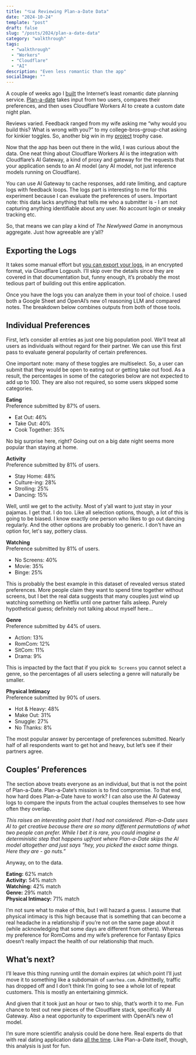 ```yaml
---
title: "💘📊 Reviewing Plan-a-Date Data"
date: "2024-10-24"
template: "post"
draft: false
slug: "/posts/2024/plan-a-date-data"
category: "walkthrough"
tags:
  - "walkthrough"
  - "Workers"
  - "Cloudflare"
  - "AI"
description: "Even less romantic than the app"
socialImage: ""
---
```


A couple of weeks ago I [built](https://blog.samrhea.com/posts/2024/plan-a-date/) the Internet’s least romantic date planning service. [Plan-a-date](https://plan-a-date.com/) takes input from two users, compares their preferences, and then uses Cloudflare Workers AI to create a custom date night plan.

Reviews varied. Feedback ranged from my wife asking me “why would you build this? What is wrong with you?” to my college-bros-group-chat asking for kinkier toggles. So, another big win in my [project](https://blog.samrhea.com/pages/projects/) trophy case.

Now that the app has been out there in the wild, I was curious about the data. One neat thing about Cloudflare Workers AI is the integration with Cloudflare’s AI Gateway, a kind of proxy and gateway for the requests that your application sends to an AI model (any AI model, not just inference models running on Cloudflare).

You can use AI Gateway to cache responses, add rate limiting, and capture logs with feedback loops. The logs part is interesting to me for this experiment because I can evaluate the preferences of users. Important note: this data lacks anything that tells me who a submitter is - I am not capturing anything identifiable about any user. No account login or sneaky tracking etc.

So, that means we can play a kind of *The Newlywed Game* in anonymous aggregate. Just how agreeable are y’all?

## Exporting the Logs

It takes some manual effort but [you can export your logs](https://developers.cloudflare.com/ai-gateway/observability/logging/logpush/), in an encrypted format, via Cloudflare Logpush. I’ll skip over the details since they are covered in that documentation but, funny enough, it’s probably the most tedious part of building out this entire application.

Once you have the logs you can analyze them in your tool of choice. I used both a Google Sheet and OpenAI’s new o1 reasoning LLM and compared notes. The breakdown below combines outputs from both of those tools.

## Individual Preferences

First, let’s consider all entries as just one big population pool. We'll treat all users as individuals without regard for their partner. We can use this first pass to evaluate general popularity of certain preferences.

One important note: many of these toggles are multiselect. So, a user can submit that they would be open to eating out or getting take out food. As a result, the percentages in some of the categories below are not expected to add up to 100. They are also not required, so some users skipped some categories.

**Eating**  
Preference submitted by 87% of users.

* Eat Out: 46%  
* Take Out: 40%  
* Cook Together: 35%

No big surprise here, right? Going out on a big date night seems more popular than staying at home.

**Activity**  
Preference submitted by 81% of users.

* Stay Home: 48%  
* Culture-ing: 28%  
* Strolling: 25%  
* Dancing: 15%

Well, until we get to the activity. Most of y’all want to just stay in your pajamas. I get that. I do too. Like all selection options, though, a lot of this is going to be biased. I know exactly one person who likes to go out dancing regularly. And the other options are probably too generic. I don't have an option for, let's say, pottery class.

**Watching**  
Preference submitted by 81% of users.

* No Screens: 40%  
* Movie: 35%  
* Binge: 25%

This is probably the best example in this dataset of revealed versus stated preferences. More people claim they want to spend time together without screens, but I bet the real data suggests that many couples just wind up watching something on Netflix until one partner falls asleep. Purely hypothetical guess; definitely not talking about myself here...

**Genre**  
Preference submitted by 44% of users.

* Action: 13%  
* RomCom: 12%  
* SitCom: 11%  
* Drama: 9%

This is impacted by the fact that if you pick `No Screens` you cannot select a genre, so the percentages of all users selecting a genre will naturally be smaller.

**Physical Intimacy**  
Preference submitted by 90% of users.

* Hot & Heavy: 48%  
* Make Out: 31%  
* Snuggle: 27%  
* No Thanks: 8%

The most popular answer by percentage of preferences submitted. Nearly half of all respondents want to get hot and heavy, but let’s see if their partners agree.

## Couples’ Preferences

The section above treats everyone as an individual, but that is not the point of Plan-a-Date. Plan-a-Date’s mission is to find compromise. To that end, how hard does Plan-a-Date have to work? I can also use the AI Gateway logs to compare the inputs from the actual couples themselves to see how often they overlap.

*This raises an interesting point that I had not considered. Plan-a-Date uses AI to get creative because there are so many different permutations of what two people can prefer. While I bet it is rare, you could imagine a deterministic step that happens upfront where Plan-a-Date skips the AI model altogether and just says “hey, you picked the exact same things. Here they are - go nuts.”*

Anyway, on to the data.

**Eating:** 62% match  
**Activity:** 54% match  
**Watching:** 42% match  
**Genre:** 29% match  
**Physical Intimacy:** 71% match

I’m not sure what to make of this, but I will hazard a guess. I assume that physical intimacy is this high because that is something that can become a real headache in a relationship if you’re not on the same page about it (while acknowledging that some days are different from others). Whereas my preference for RomComs and my wife’s preference for Fantasy Epics doesn’t really impact the health of our relationship that much.

## What’s next?

I’ll leave this thing running until the domain expires (at which point I’ll just move it to something like a subdomain of `samrhea.com`. Admittedly, traffic has dropped off and I don’t think I’m going to see a whole lot of repeat customers. This is mostly an entertaining gimmick.

And given that it took just an hour or two to ship, that’s worth it to me. Fun chance to test out new pieces of the Cloudflare stack, specifically AI Gateway. Also a neat opportunity to experiment with OpenAI’s new o1 model.

I’m sure more scientific analysis could be done here. Real experts do that with real dating application data [all the time](https://www.google.com/search?q=dating+app+data+analysis&oq=dating+app+data+analysis&gs_lcrp=EgZjaHJvbWUyBggAEEUYOTIHCAEQABiABDIHCAIQABiABDIHCAMQABiABDIHCAQQABiABDIHCAUQABiABDIHCAYQABiABDIMCAcQABhDGIAEGIoFMgcICBAAGIAEMgcICRAAGIAE0gEIMjEwN2owajeoAgCwAgA&sourceid=chrome&ie=UTF-8). Like Plan-a-Date itself, though, this analysis is just for fun.
